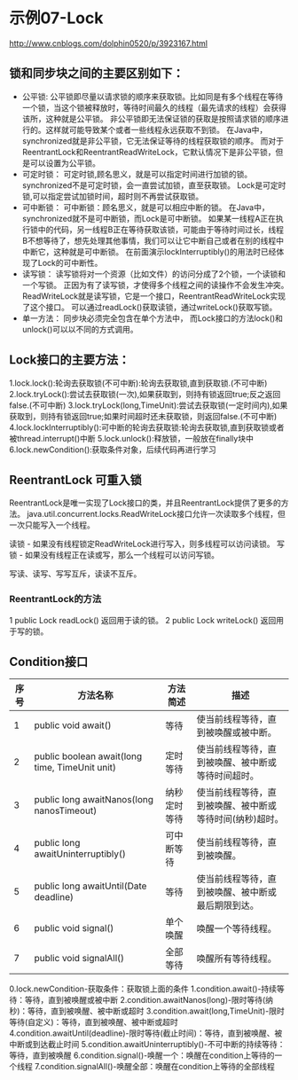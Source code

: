 # 示例07-Lock

http://www.cnblogs.com/dolphin0520/p/3923167.html

## 锁和同步块之间的主要区别如下：

- 公平锁:
    公平锁即尽量以请求锁的顺序来获取锁。比如同是有多个线程在等待一个锁，当这个锁被释放时，等待时间最久的线程（最先请求的线程）会获得该所，这种就是公平锁。
    非公平锁即无法保证锁的获取是按照请求锁的顺序进行的。这样就可能导致某个或者一些线程永远获取不到锁。
    在Java中，synchronized就是非公平锁，它无法保证等待的线程获取锁的顺序。
    而对于ReentrantLock和ReentrantReadWriteLock，它默认情况下是非公平锁，但是可以设置为公平锁。
- 可定时锁：
    可定时锁,顾名思义，就是可以指定时间进行加锁的锁。
    synchronized不是可定时锁，会一直尝试加锁，直至获取锁。
    Lock是可定时锁,可以指定尝试加锁时间，超时则不再尝试获取锁。
- 可中断锁：
    可中断锁：顾名思义，就是可以相应中断的锁。
    在Java中，synchronized就不是可中断锁，而Lock是可中断锁。
    如果某一线程A正在执行锁中的代码，另一线程B正在等待获取该锁，可能由于等待时间过长，线程B不想等待了，想先处理其他事情，我们可以让它中断自己或者在别的线程中中断它，这种就是可中断锁。
    在前面演示lockInterruptibly()的用法时已经体现了Lock的可中断性。
- 读写锁：
    读写锁将对一个资源（比如文件）的访问分成了2个锁，一个读锁和一个写锁。
    正因为有了读写锁，才使得多个线程之间的读操作不会发生冲突。
    ReadWriteLock就是读写锁，它是一个接口，ReentrantReadWriteLock实现了这个接口。
    可以通过readLock()获取读锁，通过writeLock()获取写锁。
- 单一方法：
    同步块必须完全包含在单个方法中，
    而Lock接口的方法lock()和unlock()可以以不同的方式调用。

## Lock接口的主要方法：

1.lock.lock():轮询去获取锁(不可中断):轮询去获取锁,直到获取锁.(不可中断)
2.lock.tryLock():尝试去获取锁(一次),如果获取到，则持有锁返回true;反之返回false.(不可中断)
3.lock.tryLock(long,TimeUnit):尝试去获取锁(一定时间内),如果获取到，则持有锁返回true;如果时间超时还未获取锁，则返回false.(不可中断)
4.lock.lockInterruptibly():可中断的轮询去获取锁:轮询去获取锁,直到获取锁或者被thread.interrupt()中断
5.lock.unlock():释放锁，一般放在finally块中
6.lock.newCondition():获取条件对象，后续代码再进行学习

## ReentrantLock 可重入锁
ReentrantLock是唯一实现了Lock接口的类，并且ReentrantLock提供了更多的方法。
java.util.concurrent.locks.ReadWriteLock接口允许一次读取多个线程，但一次只能写入一个线程。

读锁 - 如果没有线程锁定ReadWriteLock进行写入，则多线程可以访问读锁。
写锁 - 如果没有线程正在读或写，那么一个线程可以访问写锁。

写读、读写、写写互斥，读读不互斥。

### ReentrantLock的方法
1	public Lock readLock()	返回用于读的锁。
2	public Lock writeLock()	返回用于写的锁。

## Condition接口

|序号|方法名称|方法简述|描述|
|---|---|---|---|
|1|public void await()|等待|使当前线程等待，直到被唤醒或被中断。|
|2|public boolean await(long time, TimeUnit unit)|定时等待|使当前线程等待，直到被唤醒、被中断或等待时间超时。|
|3|public long awaitNanos(long nanosTimeout)|纳秒定时等待|使当前线程等待，直到被唤醒、被中断或等待时间(纳秒)超时。|
|4|public long awaitUninterruptibly()|可中断等待|使当前线程等待，直到被唤醒。|
|5|public long awaitUntil(Date deadline)|等待|使当前线程等待，直到被唤醒、被中断或最后期限到达。|
|6|public void signal()|单个唤醒|唤醒一个等待线程。|
|7|public void signalAll()|全部等待|唤醒所有等待线程。|

0.lock.newCondition-获取条件：获取锁上面的条件
1.condition.await()-持续等待：等待，直到被唤醒或被中断
2.condition.awaitNanos(long)-限时等待(纳秒)：等待，直到被唤醒、被中断或超时
3.condition.await(long,TimeUnit)-限时等待(自定义)：等待，直到被唤醒、被中断或超时
4.condition.awaitUntil(deadline)-限时等待(截止时间)：等待，直到被唤醒、被中断或到达截止时间
5.condition.awaitUninterruptibly()-不可中断的持续等待：等待，直到被唤醒
6.condition.signal()-唤醒一个：唤醒在condition上等待的一个线程
7.condition.signalAll()-唤醒全部：唤醒在condition上等待的全部线程

